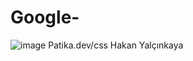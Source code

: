 # Google-
![image](https://user-images.githubusercontent.com/71225955/176669655-1ad7f305-8711-40d6-bd64-d0b3b15c3cbb.png)
Patika.dev/css
Hakan Yalçınkaya
